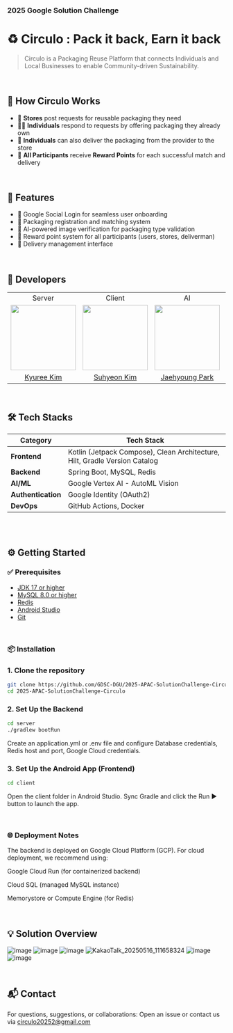 ### 2025 Google Solution Challenge

# ♻️ Circulo : Pack it back, Earn it back
> Circulo is a Packaging Reuse Platform that connects Individuals and Local Businesses to enable Community-driven Sustainability.

<br>
  
## 🌱 How Circulo Works

- 🏪 **Stores** post requests for reusable packaging they need  
- 🙋‍♂️ **Individuals** respond to requests by offering packaging they already own  
- 🛵 **Individuals** can also deliver the packaging from the provider to the store  
- 🏅 **All Participants** receive **Reward Points** for each successful match and delivery

<br>

## 🚀 Features

- 🔐 Google Social Login for seamless user onboarding
- 🔄 Packaging registration and matching system
- 🤖 AI-powered image verification for packaging type validation
- 🎯 Reward point system for all participants (users, stores, deliverman)
- 🚚 Delivery management interface

<br>

## 🙌 Developers

<table align="center">
  <tr align="center">
    <td>Server</td>
    <td>Client</td>
    <td>AI</td>
    <td>Server</td>
  </tr>
  <tr align="center">
    <td><img src="https://github.com/mandar2n.png" width="150"></td>
    <td><img src="https://github.com/gitsuhyun.png" width="150"></td>
    <td><img src="https://github.com/nicolao00.png" width="150"></td>
    <td><img src="https://github.com/munjji.png" width="150"></td>
  </tr>
  <tr align="center">
    <td><a href="https://github.com/mandar2n">Kyuree Kim</a></td>
    <td><a href="https://github.com/gitsuhyun">Suhyeon Kim</a></td>
    <td><a href="https://github.com/nicolao00">Jaehyoung Park</a></td>
    <td><a href="https://github.com/munjji">Jihee Lee</a></td>
  </tr>
</table>
<br/>

## 🛠️ Tech Stacks

<div align="center">
  <table>
    <thead>
      <tr>
        <th>Category</th>
        <th>Tech Stack</th>
      </tr>
    </thead>
    <tbody>
      <tr>
        <td><strong>Frontend</strong></td>
        <td>Kotlin (Jetpack Compose), Clean Architecture, Hilt, Gradle Version Catalog</td>
      </tr>
      <tr>
        <td><strong>Backend</strong></td>
        <td>Spring Boot, MySQL, Redis</td>
      </tr>
      <tr>
        <td><strong>AI/ML</strong></td>
        <td>Google Vertex AI - AutoML Vision</td>
      </tr>
      <tr>
        <td><strong>Authentication</strong></td>
        <td>Google Identity (OAuth2)</td>
      </tr>
      <tr>
        <td><strong>DevOps</strong></td>
        <td>GitHub Actions, Docker</td>
      </tr>
    </tbody>
  </table>
</div>
<br/>

<br>

## ⚙️ Getting Started
### ✅ Prerequisites

- [JDK 17 or higher](https://adoptium.net/)
- [MySQL 8.0 or higher](https://dev.mysql.com/downloads/)
- [Redis](https://redis.io/docs/getting-started/)
- [Android Studio](https://developer.android.com/studio)
- [Git](https://git-scm.com/)

<br>

### 📦 Installation
### 1. Clone the repository
```bash
git clone https://github.com/GDSC-DGU/2025-APAC-SolutionChallenge-Circulo.git
cd 2025-APAC-SolutionChallenge-Circulo
````

### 2. Set Up the Backend
```bash
cd server
./gradlew bootRun
````
Create an application.yml or .env file and configure Database credentials, Redis host and port, Google Cloud credentials.

### 3. Set Up the Android App (Frontend)
```bash
cd client
````
Open the client folder in Android Studio. Sync Gradle and click the Run ▶️ button to launch the app.

<br>

### 🌐 Deployment Notes
The backend is deployed on Google Cloud Platform (GCP). For cloud deployment, we recommend using:

Google Cloud Run (for containerized backend)

Cloud SQL (managed MySQL instance)

Memorystore or Compute Engine (for Redis)

<br>

## 💡 Solution Overview
![image](https://github.com/user-attachments/assets/292e5a35-f240-4da6-81ad-5ae56dcca0dd)
![image](https://github.com/user-attachments/assets/c039f6f6-2f4b-4e16-ab6a-e1e85867ebcf)
![image](https://github.com/user-attachments/assets/6f8a61cc-1d37-44bc-8418-130411917f29)
![KakaoTalk_20250516_111658324](https://github.com/user-attachments/assets/fd32b7a2-368c-4514-8c00-c68553d2fb1b)
![image](https://github.com/user-attachments/assets/4e8ab82f-f8b3-49fb-92dd-19387e960aea)
![image](https://github.com/user-attachments/assets/64ebdf19-62f4-4ee0-88ab-0b0f7f4fcb90)

<br>

## 📬 Contact
For questions, suggestions, or collaborations:
Open an issue or contact us via circulo20252@gmail.com
